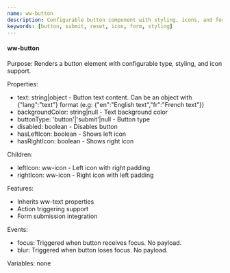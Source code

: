 ```yaml
---
name: ww-button
description: Configurable button component with styling, icons, and form submission capabilities.
keywords: [button, submit, reset, icon, form, styling]
---
```


#### ww-button

Purpose: Renders a button element with configurable type, styling, and icon support.

Properties:
- text: string|object - Button text content. Can be an object with {"lang":"text"} format (e.g: {"en":"English text","fr":"French text"})
- backgroundColor: string|null - Text background color
- buttonType: 'button'|'submit'|null - Button type
- disabled: boolean - Disables button
- hasLeftIcon: boolean - Shows left icon
- hasRightIcon: boolean - Shows right icon

Children:
- leftIcon: ww-icon - Left icon with right padding
- rightIcon: ww-icon - Right icon with left padding

Features:
- Inherits ww-text properties
- Action triggering support
- Form submission integration

Events:
- focus: Triggered when button receives focus. No payload.
- blur: Triggered when button loses focus. No payload.

Variables: none